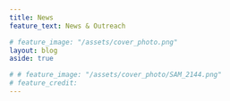 ```yaml
---
title: News
feature_text: News & Outreach

# feature_image: "/assets/cover_photo.png"
layout: blog
aside: true

# # feature_image: "/assets/cover_photo/SAM_2144.png"
# feature_credit: 
---
```

